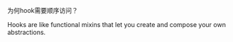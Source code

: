为何hook需要顺序访问？

Hooks are like functional mixins that let you create and compose your own abstractions.